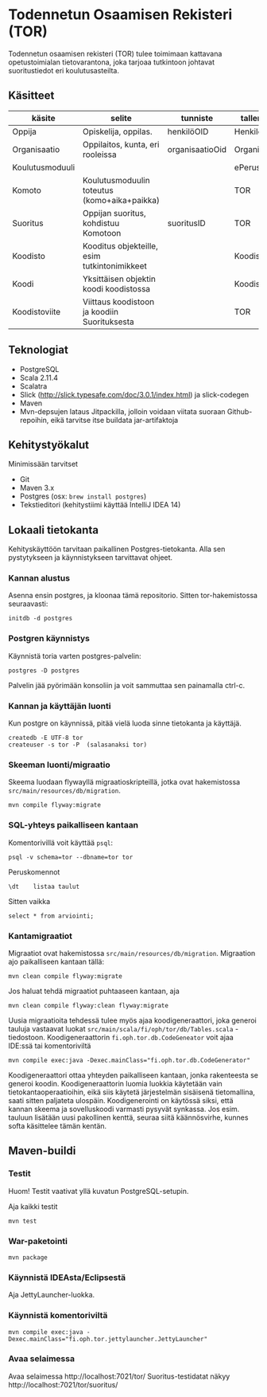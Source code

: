 # Todennetun Osaamisen Rekisteri (TOR)

Todennetun osaamisen rekisteri (TOR) tulee toimimaan kattavana opetustoimialan tietovarantona, joka tarjoaa
tutkintoon johtavat suoritustiedot eri koulutusasteilta.

## Käsitteet

| käsite         | selite                                       | tunniste         | tallennuspaikka        |
|----------------|----------------------------------------------|------------------|------------------------|
| Oppija         | Opiskelija, oppilas.                         | henkilöOID       | Henkilöpalvelu         |
| Organisaatio   | Oppilaitos, kunta, eri rooleissa             | organisaatioOid  | Organisaatiopalvelu    |
| Koulutusmoduuli|                                              |                  | ePerusteet             |
| Komoto         | Koulutusmoduulin toteutus (komo+aika+paikka) |                  | TOR                    |
| Suoritus       | Oppijan suoritus, kohdistuu Komotoon         | suoritusID       | TOR                    |
| Koodisto       | Kooditus objekteille, esim tutkintonimikkeet |                  | Koodistopalvelu        |
| Koodi          | Yksittäisen objektin koodi koodistossa       |                  | Koodistopalvelu        |
| Koodistoviite  | Viittaus koodistoon ja koodiin Suorituksesta |                  | TOR                    |

## Teknologiat

- PostgreSQL
- Scala 2.11.4
- Scalatra
- Slick (http://slick.typesafe.com/doc/3.0.1/index.html) ja slick-codegen
- Maven
- Mvn-depsujen lataus Jitpackilla, jolloin voidaan viitata suoraan Github-repoihin, eikä tarvitse itse buildata jar-artifaktoja

## Kehitystyökalut

Minimissään tarvitset

- Git
- Maven 3.x
- Postgres (osx: `brew install postgres`)
- Tekstieditori (kehitystiimi käyttää IntelliJ IDEA 14)

## Lokaali tietokanta

Kehityskäyttöön tarvitaan paikallinen Postgres-tietokanta. Alla sen pystytykseen ja käynnistykseen tarvittavat ohjeet.

### Kannan alustus

Asenna ensin postgres, ja kloonaa tämä repositorio. Sitten tor-hakemistossa seuraavasti:

    initdb -d postgres
    
### Postgren käynnistys

Käynnistä toria varten postgres-palvelin:

    postgres -D postgres

Palvelin jää pyörimään konsoliin ja voit sammuttaa sen painamalla ctrl-c.
    
### Kannan ja käyttäjän luonti

Kun postgre on käynnissä, pitää vielä luoda sinne tietokanta ja käyttäjä.

    createdb -E UTF-8 tor
    createuser -s tor -P  (salasanaksi tor)
    
### Skeeman luonti/migraatio

Skeema luodaan flywayllä migraatioskripteillä, jotka ovat hakemistossa `src/main/resources/db/migration`.
    
    mvn compile flyway:migrate
    
### SQL-yhteys paikalliseen kantaan

Komentorivillä voit käyttää `psql`:

    psql -v schema=tor --dbname=tor tor
    
Peruskomennot

    \dt    listaa taulut
    
Sitten vaikka

    select * from arviointi;
    
### Kantamigraatiot

Migraatiot ovat hakemistossa `src/main/resources/db/migration`. Migraation ajo paikalliseen kantaan tällä:
 
    mvn clean compile flyway:migrate 

Jos haluat tehdä migraatiot puhtaaseen kantaan, aja

    mvn clean compile flyway:clean flyway:migrate 

Uusia migraatioita tehdessä tulee myös ajaa koodigeneraattori,
joka generoi tauluja vastaavat luokat `src/main/scala/fi/oph/tor/db/Tables.scala` -tiedostoon. Koodigeneraattorin `fi.oph.tor.db.CodeGeneator`
voit ajaa IDE:ssä tai komentoriviltä
 
    mvn compile exec:java -Dexec.mainClass="fi.oph.tor.db.CodeGenerator"

Koodigeneraattori ottaa yhteyden paikalliseen kantaan, jonka rakenteesta se generoi koodin. Koodigeneraattorin luomia
luokkia käytetään vain tietokantaoperaatioihin, eikä siis käytetä järjestelmän sisäisenä tietomallina, saati sitten paljateta ulospäin.
Koodigenerointi on käytössä siksi, että kannan skeema ja sovelluskoodi varmasti pysyvät synkassa. Jos esim. tauluun lisätään uusi pakollinen
kenttä, seuraa siitä käännösvirhe, kunnes softa käsittelee tämän kentän.
    
## Maven-buildi

### Testit

Huom! Testit vaativat yllä kuvatun PostgreSQL-setupin.

Aja kaikki testit

`mvn test`

### War-paketointi

`mvn package`

### Käynnistä IDEAsta/Eclipsestä

Aja JettyLauncher-luokka.

### Käynnistä komentoriviltä

    mvn compile exec:java -Dexec.mainClass="fi.oph.tor.jettylauncher.JettyLauncher"

### Avaa selaimessa

Avaa selaimessa http://localhost:7021/tor/
Suoritus-testidatat näkyy http://localhost:7021/tor/suoritus/
